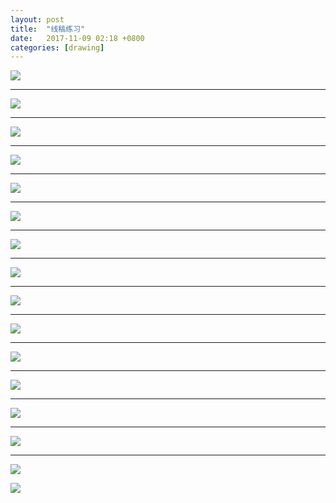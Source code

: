 ```yaml
---
layout: post
title:  "线稿练习"
date:   2017-11-09 02:18 +0800
categories: [drawing]
---
```


![](https://wx1.sinaimg.cn/mw690/698f3196gy1flb7bumv0pj22e036onpd.jpg)



---



![](https://wx3.sinaimg.cn/mw690/698f3196gy1flb7bvv2fvj22e036ohdt.jpg)



---



![](https://wx2.sinaimg.cn/mw690/698f3196gy1flb5yxmk7sj20qo0zkdk8.jpg)



---



![](https://wx3.sinaimg.cn/mw690/698f3196gy1flb5z81jz3j20qo0zkn1h.jpg)



---



![](https://wx4.sinaimg.cn/mw690/698f3196gy1flb5zivgyfj20qo0zkq75.jpg)



---



![](https://wx2.sinaimg.cn/mw690/698f3196gy1flb5zrytw5j20qo0zkae3.jpg)



---



![](https://wx3.sinaimg.cn/mw690/698f3196gy1flb5yf4oicj20qo0zktcw.jpg)



---

![](https://wx2.sinaimg.cn/mw690/698f3196gy1fl9itu8kcaj20qo0qoq60.jpg)





------





![](https://wx3.sinaimg.cn/mw690/698f3196gy1fl9iu5fjutj20qo0zkdki.jpg)





------





![](https://wx2.sinaimg.cn/mw690/698f3196gy1fl9wuklkmwj22e036oe81.jpg)







------





![](https://wx3.sinaimg.cn/mw690/698f3196gy1fl9wulwsx6j22e036onpd.jpg)





------





![](https://wx1.sinaimg.cn/mw690/698f3196gy1fl9wunofkqj22e036ohdt.jpg)





------





![](https://wx1.sinaimg.cn/mw690/698f3196gy1fl8qku6tr6j20t016aq3s.jpg)





------



![](https://wx4.sinaimg.cn/mw690/698f3196gy1fldm30ho0sj21kw23wqf0.jpg)

------



![](https://wx4.sinaimg.cn/mw690/698f3196gy1fldm32ud2nj21kw23wk1o.jpg)



![](https://wx1.sinaimg.cn/mw690/698f3196gy1fldm32ki9rj21kw23wk2c.jpg)